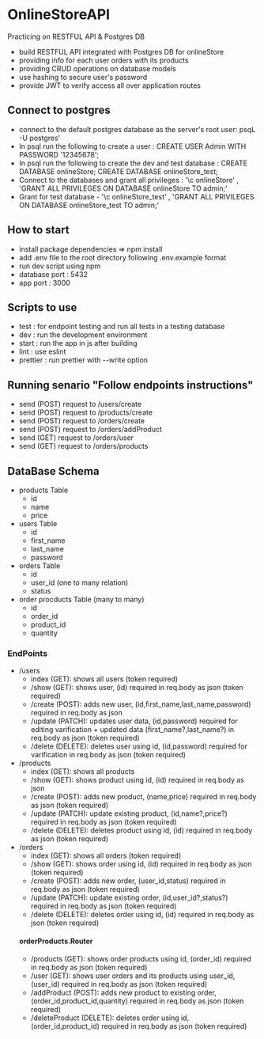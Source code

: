 # OnlineStoreAPI
Practicing on RESTFUL API &amp; Postgres DB
- build RESTFUL API integrated with Postgres DB for onlineStore
- providing info for each user orders with its products
- providing CRUD operations on database models
- use hashing to secure user's password
- provide JWT to verify access all over application routes
## Connect to postgres
- connect to the default postgres database as the server's root user: psqL -U postgres' 
- In psql run the following to create a user : CREATE USER Admin WITH PASSWORD '12345678';
- In psql run the following to create the dev and test database : CREATE DATABASE onlineStore; CREATE DATABASE onlineStore_test;
- Connect to the databases and grant all privileges : '\c onlineStore' ,  'GRANT ALL PRIVILEGES ON DATABASE onlineStore TO admin;' 
- Grant for test database - '\c onlineStore_test' , 'GRANT ALL PRIVILEGES ON DATABASE onlineStore_test TO admin;' 

## How to start
- install package dependencies => npm install
- add .env file to the root directory following .env.example format
- run dev script using npm
- database port : 5432
- app port : 3000
## Scripts to use
- test : for endpoint testing and run all tests in a testing database
- dev : run the development environment
- start : run the app in js after building
- lint : use eslint
- prettier : run prettier with --write option
## Running senario "Follow endpoints instructions"
- send (POST) request to /users/create 
- send (POST) request to /products/create
- send (POST) request to /orders/create
- send (POST) request to /orders/addProduct
- send (GET) request to /orders/user
- send (GET) request to /orders/products

## DataBase Schema
- products Table
  - id
  - name
  - price
- users Table
  - id 
  - first_name
  - last_name
  - password
- orders Table 
  - id
  - user_id (one to many relation)
  - status
- order procducts Table (many to many)
  - id
  - order_id
  - product_id
  - quantity

### EndPoints
- /users
  - index (GET): shows all users (token required)
  - /show (GET): shows user, (id) required in req.body as json (token required)
  - /create (POST): adds new user, (id,first_name,last_name,password) required in req.body as json 
  - /update (PATCH): updates user data, (id,password) required for editing varification + updated data (first_name?,last_name?) in req.body as json (token required)
  - /delete (DELETE): deletes user using id, (id,password) required for varification in req.body as json (token required)
- /products
  - index (GET): shows all products
  - /show (GET): shows product using id, (id) required in req.body as json
  - /create (POST): adds new product, (name,price) required in req.body as json (token required)
  - /update (PATCH): update existing product, (id,name?,price?) required in req.body as json (token required)
  - /delete (DELETE): deletes product using id, (id) required in req.body as json (token required)
- /orders
  - index (GET): shows all orders (token required)
  - /show (GET): shows order using id, (id) required in req.body as json (token required)
  - /create (POST): adds new order, (user_id,status) required in req.body as json (token required)
  - /update (PATCH): update existing order, (id,user_id?,status?) required in req.body as json (token required)
  - /delete (DELETE): deletes order using id, (id) required in req.body as json (token required)
  #### orderProducts.Router
  - /products (GET): shows order products using id, (order_id) required in req.body as json (token required)
  - /user (GET): shows user orders and its products using user_id, (user_id) required in req.body as json (token required)
  - /addProduct (POST): adds new product to existing order, (order_id,product_id,quantity) required in req.body as json (token required)
  - /deleteProduct (DELETE): deletes order using id, (order_id,product_id) required in req.body as json (token required)
